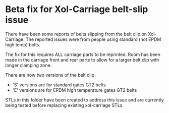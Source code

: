 # Beta fix for Xol-Carriage belt-slip issue
There have been some reports of belts slipping from the belt clip on Xol-Carriage.
The reported issues were from people using standard (not EPDM high temp) belts. 

The fix for this requires ALL carriage parts to be reprinted. Room has been made in the carriage front and rear parts to allow for a larger belt clip with longer clamping zone.

There are now two versions of the belt clip.
* 'S' versions are for standard gates GT2 belts
* 'E' versions are for EPDM high temperature gates GT2 belts

STLs in this folder have been created to address this issue and are currently being tested before replacing existing xol-carriage STLs.

